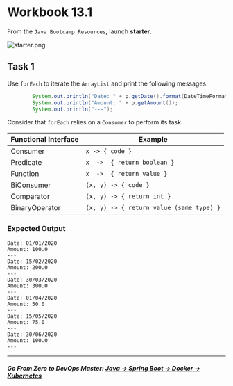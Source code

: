# Workbook 13.1

From the `Java Bootcamp Resources`, launch **starter**.

![starter.png](https://img-c.udemycdn.com/redactor/raw/article_lecture/2025-01-03_18-42-48-e972bb666fc3b9aa8e54201ab9e23930.png)

## Task 1

Use `forEach` to iterate the `ArrayList` and print the following messages.
```java
        System.out.println("Date: " + p.getDate().format(DateTimeFormatter.ofPattern("dd/MM/yyyy")));
        System.out.println("Amount: " + p.getAmount());
        System.out.println("---");
```
 Consider that `forEach` relies on a `Consumer` to perform its task.


| Functional Interface | Example |
| ----- | -------------------- |
| Consumer | `x -> { code } `|
| Predicate | `x  ->  { return boolean }`|
| Function | `x  ->  { return value }`|
| BiConsumer | `(x, y) -> { code }`|
| Comparator | `(x, y) -> { return int }`|
| BinaryOperator | `(x, y) -> { return value (same type) }`|


### **Expected Output**
```
Date: 01/01/2020
Amount: 100.0
---
Date: 15/02/2020
Amount: 200.0
---
Date: 30/03/2020
Amount: 300.0
---
Date: 01/04/2020
Amount: 50.0
---
Date: 15/05/2020
Amount: 75.0
---
Date: 30/06/2020
Amount: 100.0
---
```

----------

##### **Go From Zero to DevOps Master**: *[Java → Spring Boot → Docker → Kubernetes](https://rslim087a.github.io/zero-devops-roadmap/)*